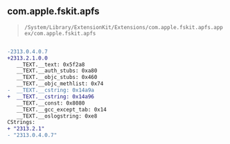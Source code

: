 ## com.apple.fskit.apfs

> `/System/Library/ExtensionKit/Extensions/com.apple.fskit.apfs.appex/com.apple.fskit.apfs`

```diff

-2313.0.4.0.7
+2313.2.1.0.0
   __TEXT.__text: 0x5f2a8
   __TEXT.__auth_stubs: 0xa80
   __TEXT.__objc_stubs: 0x460
   __TEXT.__objc_methlist: 0x74
-  __TEXT.__cstring: 0x14a9a
+  __TEXT.__cstring: 0x14a96
   __TEXT.__const: 0x8080
   __TEXT.__gcc_except_tab: 0x14
   __TEXT.__oslogstring: 0xe8
CStrings:
+ "2313.2.1"
- "2313.0.4.0.7"

```
